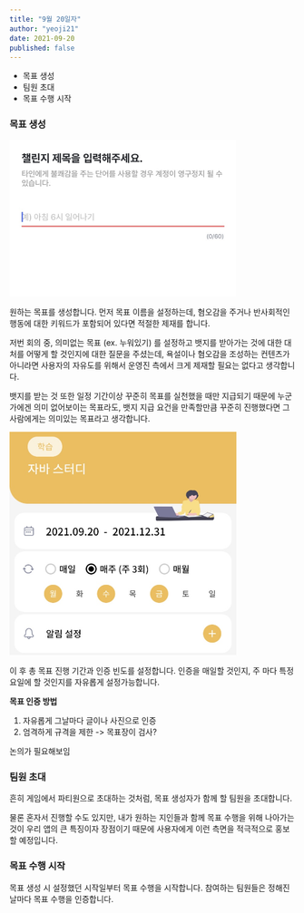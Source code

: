 ```yaml
---
title: "9월 20일자"
author: "yeoji21"
date: 2021-09-20
published: false
---
```


- 목표 생성
- 팀원 초대 
- 목표 수행 시작 


### **목표 생성**

<img src="assets/../../../assets/img/project/3.jpg" width=400>

원하는 목표를 생성합니다. 먼저 목표 이름을 설정하는데, 혐오감을 주거나 반사회적인 행동에 대한 키워드가 포함되어 있다면 적절한 제재를 합니다.  

저번 회의 중, 의미없는 목표 (ex. 누워있기) 를 설정하고 뱃지를 받아가는 것에 대한 대처를 어떻게 할 것인지에 대한 질문을 주셨는데, 욕설이나 혐오감을 조성하는 컨텐츠가 아니라면 사용자의 자유도를 위해서 운영진 측에서 크게 제재할 필요는 없다고 생각합니다. 

뱃지를 받는 것 또한 일정 기간이상 꾸준히 목표를 실천했을 때만 지급되기 때문에 누군가에겐 의미 없어보이는 목표라도, 뱃지 지급 요건을 만족할만큼 꾸준히 진행했다면 그 사람에게는 의미있는 목표라고 생각합니다.


<img src="assets/../../../assets/img/project/4.jpg" width=400>

이 후 총 목표 진행 기간과 인증 빈도를 설정합니다. 인증을 매일할 것인지, 주 마다 특정 요일에 할 것인지를 자유롭게 설정가능합니다.

**목표 인증 방법**
1. 자유롭게 그날마다 글이나 사진으로 인증
2. 엄격하게 규격을 제한 -> 목표장이 검사?

논의가 필요해보임

### **팀원 초대**

흔히 게임에서 파티원으로 초대하는 것처럼, 목표 생성자가 함께 할 팀원을 초대합니다. 

물론 혼자서 진행할 수도 있지만, 내가 원하는 지인들과 함께 목표 수행을 위해 나아가는 것이 우리 앱의 큰 특징이자 장점이기 때문에 사용자에게 이런 측면을 적극적으로 홍보할 예정입니다.


### **목표 수행 시작**

목표 생성 시 설정했던 시작일부터 목표 수행을 시작합니다. 참여하는 팀원들은 정해진 날마다 목표 수행을 인증합니다.